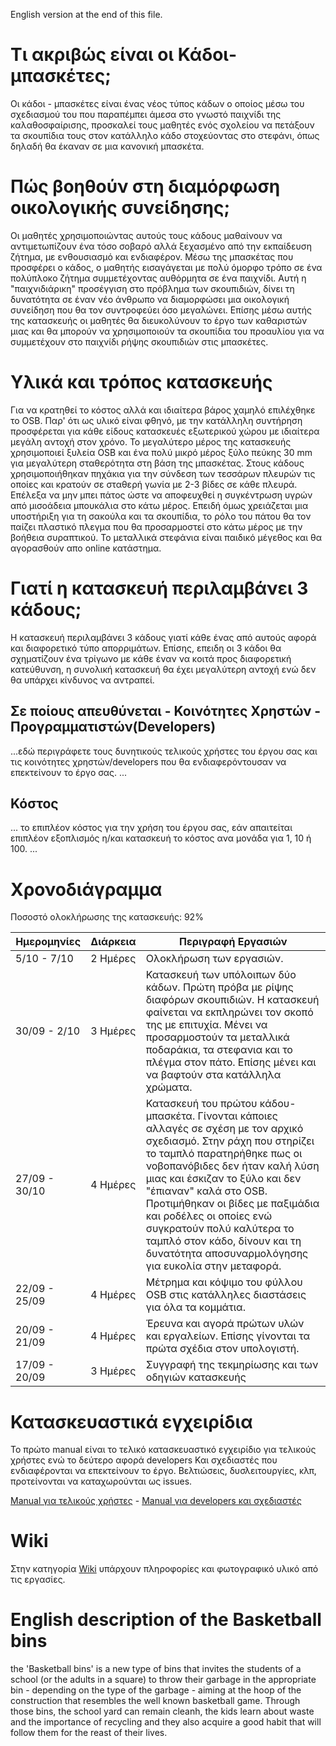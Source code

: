 English version at the end of this file.

Τι ακριβώς είναι οι Κάδοι-μπασκέτες;
====================================

Οι κάδοι - μπασκέτες είναι ένας νέος τύπος κάδων ο οποίος μέσω του σχεδιασμού του που παραπέμπει άμεσα στο γνωστό παιχνίδι της καλαθοσφαίρισης, προσκαλεί τους μαθητές ενός σχολείου να πετάξουν τα σκουπίδια τους στον κατάλληλο κάδο στοχεύοντας στο στεφάνι, όπως δηλαδή θα έκαναν σε μια κανονική μπασκέτα.

Πώς βοηθούν στη διαμόρφωση οικολογικής συνείδησης;
==================================================

Οι μαθητές χρησιμοποιώντας αυτούς τους κάδους μαθαίνουν να αντιμετωπίζουν ένα τόσο σοβαρό αλλά ξεχασμένο από την εκπαίδευση ζήτημα, με ενθουσιασμό και ενδιαφέρον. Μέσω της μπασκέτας που προσφέρει ο κάδος, ο μαθητής εισαγάγεται με πολύ όμορφο τρόπο σε ένα πολύπλοκο ζήτημα συμμετέχοντας αυθόρμητα σε ένα παιχνίδι. Αυτή η "παιχνιδιάρικη" προσέγγιση στο πρόβλημα των σκουπιδιών, δίνει τη δυνατότητα σε έναν νέο άνθρωπο να διαμορφώσει μια οικολογική συνείδηση που θα τον συντροφεύει όσο μεγαλώνει. Επίσης μέσω αυτής της κατασκευής οι μαθητές θα διευκολύνουν το έργο των καθαριστών μιας και θα μπορούν να χρησιμοποιούν τα σκουπίδια του προαυλίου για να συμμετέχουν στο παιχνίδι ρήψης σκουπιδιών στις μπασκέτες.

Υλικά και τρόπος κατασκευής
===========================

Για να κρατηθεί το κόστος αλλά και ιδιαίτερα βάρος χαμηλό επιλέχθηκε το OSB. Παρ' ότι ως υλικό είναι φθηνό, με την κατάλληλη συντήρηση προσφέρεται για κάθε είδους κατασκευές εξωτερικού χώρου με ιδιαίτερα μεγάλη αντοχή στον χρόνο. Το μεγαλύτερο μέρος της κατασκευής χρησιμοποιεί ξυλεία OSB και ένα πολύ μικρό μέρος ξύλο πεύκης 30 mm για μεγαλύτερη σταθερότητα στη βάση της μπασκέτας. Στους κάδους χρησιμοποιήθηκαν πηχάκια για την σύνδεση των τεσσάρων πλευρών τις οποίες και κρατούν σε σταθερή γωνία με 2-3 βίδες σε κάθε πλευρά. Επέλεξα να μην μπει πάτος ώστε να αποφευχθεί η συγκέντρωση υγρών από μισοάδεια μπουκάλια στο κάτω μέρος. Επειδή όμως χρειάζεται μια υποστήριξη για τη σακούλα και τα σκουπίδια, το ρόλο του πάτου θα τον παίζει πλαστικό πλεγμα που θα προσαρμοστεί στο κάτω μέρος με την βοήθεια συραπτικού. Το μεταλλικά στεφάνια είναι παιδικό μέγεθος και θα αγορασθούν απο online κατάστημα.


Γιατί η κατασκευή περιλαμβάνει 3 κάδους;
========================================

Η κατασκευή περιλαμβάνει 3 κάδους γιατί κάθε ένας από αυτούς αφορά και διαφορετικό τύπο απορριμάτων. Επίσης, επειδη οι 3 κάδοι θα σχηματίζουν ένα τρίγωνο με κάθε έναν να κοιτά προς διαφορετική κατεύθυνση, η συνολική κατασκευή θα έχει μεγαλύτερη αντοχή ενώ δεν θα υπάρχει κίνδυνος να αντραπεί.

## Σε ποίους απευθύνεται - Κοινότητες Χρηστών - Προγραμματιστών(Developers) ##
...εδώ περιγράφετε τους δυνητικούς τελικούς χρήστες του έργου σας και τις κοινότητες χρηστών/developers που θα ενδιαφερόντουσαν να επεκτείνουν το έργο σας. ...

## Κόστος ##
 ... το επιπλέον κόστος για την χρήση του έργου σας, εάν απαιτείται επιπλέον εξοπλισμός η/και κατασκευή το κόστος ανα μονάδα για 1, 10 ή 100. ...


Χρονοδιάγραμμα
==============

Ποσοστό ολοκλήρωσης της κατασκευής: 92%



| Ημερομηνίες	| Διάρκεια | Περιγραφή Εργασιών 																		|
|---------------|----------|--------------------------------------------------------------------------------------------|
| 5/10 - 7/10  | 2 Ημέρες   | Ολοκλήρωση των εργασιών.
| 30/09 - 2/10 | 3 Ημέρες   | Κατασκευή των υπόλοιπων δύο κάδων. Πρώτη πρόβα με ρίψης διαφόρων σκουπιδιών. Η κατασκευή φαίνεται να εκπληρώνει τον σκοπό της με επιτυχία. Μένει να προσαρμοστούν τα μεταλλικά ποδαράκια, τα στεφανια και το πλέγμα στον πάτο. Επίσης μένει και να βαφτούν στα κατάλληλα χρώματα. 					|
| 27/09  - 30/10 | 4 Ημέρες   | Κατασκευή του πρώτου κάδου-μπασκέτα. Γίνονται κάποιες αλλαγές σε σχέση με τον αρχικό σχεδιασμό. Στην ράχη που στηρίζει το ταμπλό παρατηρήθηκε πως οι νοβοπανόβιδες δεν ήταν καλή λύση μιας και έσκιζαν το ξύλο και δεν "έπιαναν" καλά στο OSB. Προτιμήθηκαν οι βίδες με παξιμάδια και ροδέλες οι οποίες ενώ συγκρατούν πολύ καλύτερα το ταμπλό στον κάδο, δίνουν και τη δυνατότητα αποσυναρμολόγησης για ευκολία στην μεταφορά.|
| 22/09  - 25/09 | 4 Ημέρες   |  Μέτρημα και κόψιμο του φύλλου OSB στις κατάλληλες διαστάσεις για όλα τα κομμάτια.										|
| 20/09  - 21/09       | 4 Ημέρες  | Έρευνα και αγορά πρώτων υλών και εργαλείων. Επίσης γίνονται τα πρώτα σχέδια στον υπολογιστή. |
| 17/09  - 20/09       | 3 Ημέρες  | Συγγραφή της τεκμηρίωσης και των οδηγιών κατασκευής|

Κατασκευαστικά εγχειρίδια
======================
Το πρώτο manual είναι το τελικό κατασκευαστικό εγχειρίδιο για τελικούς χρήστες ενώ το δεύτερο αφορά developers Και σχεδιαστές που ενδιαφέρονται να επεκτείνουν το έργο. Βελτιώσεις, δυσλειτουργίες, κλπ, προτείνονται να καταχωρούνται ως issues.

[Manual για τελικούς χρήστες](https://github.com/ellak-monades-aristeias/Kadoi-mpasketes/blob/master/Files/Teliko%20Kataskevastiko%20Manual.pdf) -
[Manual για developers και σχεδιαστές](https://github.com/ellak-monades-aristeias/Kadoi-mpasketes/blob/master/Files/Manual%20gia%20Developers.sxediastes.pdf)


Wiki
====

 Στην κατηγορία [Wiki](https://github.com/ellak-monades-aristeias/Kadoi-mpasketes/wiki) υπάρχουν πληροφορίες και φωτογραφικό υλικό από τις εργασίες.
 
 
 
English description of the Basketball bins
==========================================

the 'Basketball bins' is a new type of bins that invites the students of a school (or the adults in a square) to throw their garbage in the appropriate bin - depending on the type of the garbage - aiming at the hoop of the construction that resembles the well known basketball game. Through those bins, the school yard can remain cleanh, the kids learn about waste and the importance of recycling and they also acquire a good habit that will follow them for the reast of their lives.
